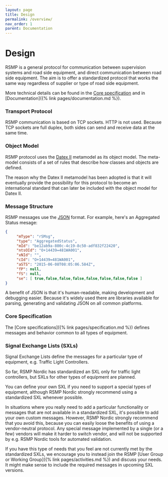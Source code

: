 ```yaml
---
layout: page
title: Design
permalink: /overview/
nav_order: 1
parent: Documentation
---
```


# Design
RSMP is a general protocol for communication between supervision systems and road side equipment, and direct communication between road side equipment. The aim is to offer a standardized protocol that works the same way regardless of supplier or type of road side equipment.

More technical details can be found in the [Core specification](https://rsmp-nordic.github.io/rsmp_specifications/core/3.2.1/) and in [Documentation]({% link pages/documentation.md %}).

### Transport Protocol
RSMP communication is based on TCP sockets. HTTP is not used. Because TCP sockets are full duplex, both sides can send and receive data at the same time.

### Object Model
RSMP protocol uses the [Datex II](https://datex2.eu) metamodel as its object model. The meta-model consists of a set of rules that describe how classes and objects are defined.

The reason why the Datex II metamodel has been adopted is that it will eventually provide the possibility for this protocol to become an international standard that can later be included with the object model for Datex II.

### Message Structure
RSMP messages use the [JSON](https://www.json.org/json-en.html) format. For example, here's an Aggregated Status mesage:

```json
{
     "mType": "rSMsg",
     "type": "AggregatedStatus",
     "mId": "be12ab9a-800c-4c19-8c50-adf832f22420",
     "ntsOId": "O+14439=481WA001",
     "xNId": "",
     "cId": "O+14439=481WA001",
     "aSTS": "2015-06-08T08:05:06.584Z",
     "fP": null,
     "fS": null,
     "se": [ true,false,false,false,false,false,false,false ]
}
```

A benefit of JSON is that it's human-readable, making development and debugging easier. Because it's widely used there are libraries available for parsing, generating and validating JSON on all common platforms.

### Core Specification
The [Core specifications]({% link pages/specification.md %}) defines messages and behavior common to all types of equipment.

### Signal Exchange Lists (SXLs)
Signal Exchange Lists define the messages for a particular type of equipment, e.g. Traffic Light Controllers.

So far, RSMP Nordic has standardized an SXL only for traffic light controllers, but SXLs for other types of equipment are planned.

You can define your own SXL if you need to support a special types of equipment, although RSMP Nordic strongly recommend using a standardized SXL whenever possible.

In situations where you really need to add a particular functionality or messages that are not available in a standardized SXL, it's possible to add your own custom messages. However, RSMP Nordic strongly recommend that you avoid this, because you can easily loose the benefits of using a vendor-neutral protocol. Any special message implemented by a single (or a few) vendors will make it harder to switch vendor, and will not be supported by e.g. RSMP Nordic tools for automated validation.

If you have this type of needs that you feel are not currently met by the standardized SXLs, we encourage you to instead join the RSMP [User Group or Working Group]({% link pages/activities.md %}) and discuss your needs. It might make sense to include the required messages in upcoming SXL versions.

